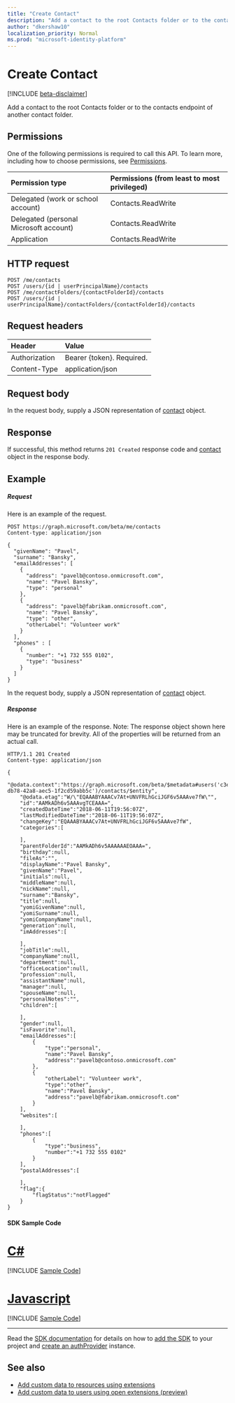 ```yaml
---
title: "Create Contact"
description: "Add a contact to the root Contacts folder or to the contacts endpoint of another contact folder."
author: "dkershaw10"
localization_priority: Normal
ms.prod: "microsoft-identity-platform"
---
```


# Create Contact

[!INCLUDE [beta-disclaimer](../../includes/beta-disclaimer.md)]

Add a contact to the root Contacts folder or to the contacts endpoint of another contact folder.
## Permissions
One of the following permissions is required to call this API. To learn more, including how to choose permissions, see [Permissions](/graph/permissions-reference).

|Permission type      | Permissions (from least to most privileged)              |
|:--------------------|:---------------------------------------------------------|
|Delegated (work or school account) | Contacts.ReadWrite    |
|Delegated (personal Microsoft account) | Contacts.ReadWrite    |
|Application | Contacts.ReadWrite |

## HTTP request
<!-- { "blockType": "ignored" } -->
```http
POST /me/contacts
POST /users/{id | userPrincipalName}/contacts
POST /me/contactFolders/{contactFolderId}/contacts
POST /users/{id | userPrincipalName}/contactFolders/{contactFolderId}/contacts
```
## Request headers
| Header       | Value |
|:---------------|:--------|
| Authorization  | Bearer {token}. Required.  |
| Content-Type  | application/json  |

## Request body
In the request body, supply a JSON representation of [contact](../resources/contact.md) object.

## Response

If successful, this method returns `201 Created` response code and [contact](../resources/contact.md) object in the response body.

## Example
##### Request
Here is an example of the request.
<!-- {
  "blockType": "request",
  "name": "create_contact_from_user"
}-->
```http
POST https://graph.microsoft.com/beta/me/contacts
Content-type: application/json

{
  "givenName": "Pavel",
  "surname": "Bansky",
  "emailAddresses": [
    {
      "address": "pavelb@contoso.onmicrosoft.com",
      "name": "Pavel Bansky",
      "type": "personal"
    },
    {
      "address": "pavelb@fabrikam.onmicrosoft.com",
      "name": "Pavel Bansky",
      "type": "other",
      "otherLabel": "Volunteer work"
    }
  ],
  "phones" : [
    {
      "number": "+1 732 555 0102",
      "type": "business"
    }
  ]
}
```
In the request body, supply a JSON representation of [contact](../resources/contact.md) object.

##### Response
Here is an example of the response. Note: The response object shown here may be truncated for brevity. All of the properties will be returned from an actual call.
<!-- {
  "blockType": "response",
  "truncated": true,
  "@odata.type": "microsoft.graph.contact"
} -->
```http
HTTP/1.1 201 Created
Content-type: application/json

{
    "@odata.context":"https://graph.microsoft.com/beta/$metadata#users('c3e1fcd2-db78-42a8-aec5-1f2cd59abb5c')/contacts/$entity",
    "@odata.etag":"W/\"EQAAABYAAACv7At+UNVFRLhGciJGF6v5AAAve7fW\"",
    "id":"AAMkADh6v5AAAvgTCEAAA=",
    "createdDateTime":"2018-06-11T19:56:07Z",
    "lastModifiedDateTime":"2018-06-11T19:56:07Z",
    "changeKey":"EQAAABYAAACv7At+UNVFRLhGciJGF6v5AAAve7fW",
    "categories":[

    ],
    "parentFolderId":"AAMkADh6v5AAAAAAEOAAA=",
    "birthday":null,
    "fileAs":"",
    "displayName":"Pavel Bansky",
    "givenName":"Pavel",
    "initials":null,
    "middleName":null,
    "nickName":null,
    "surname":"Bansky",
    "title":null,
    "yomiGivenName":null,
    "yomiSurname":null,
    "yomiCompanyName":null,
    "generation":null,
    "imAddresses":[

    ],
    "jobTitle":null,
    "companyName":null,
    "department":null,
    "officeLocation":null,
    "profession":null,
    "assistantName":null,
    "manager":null,
    "spouseName":null,
    "personalNotes":"",
    "children":[

    ],
    "gender":null,
    "isFavorite":null,
    "emailAddresses":[
        {
            "type":"personal",
            "name":"Pavel Bansky",
            "address":"pavelb@contoso.onmicrosoft.com"
        },
        {
            "otherLabel": "Volunteer work",
            "type":"other",
            "name":"Pavel Bansky",
            "address":"pavelb@fabrikam.onmicrosoft.com"
        }
    ],
    "websites":[

    ],
    "phones":[
        {
            "type":"business",
            "number":"+1 732 555 0102"
        }
    ],
    "postalAddresses":[

    ],
    "flag":{
        "flagStatus":"notFlagged"
    }
}
```
#### SDK Sample Code
# [C#](#tab/CS)
[!INCLUDE [Sample Code]( ../includes/create_contact_from_user-CS-snippets.md)]

# [Javascript](#tab/Javascript)
[!INCLUDE [Sample Code]( ../includes/create_contact_from_user-Javascript-snippets.md)]

---

Read the [SDK documentation](https://docs.microsoft.com/en-us/graph/sdks/sdks-overview) for details on how to [add the SDK](https://docs.microsoft.com/en-us/graph/sdks/sdk-installation) to your project and [create an authProvider](https://docs.microsoft.com/en-us/graph/sdks/choose-authentication-providers) instance.


## See also

- [Add custom data to resources using extensions](/graph/extensibility-overview)
- [Add custom data to users using open extensions (preview)](/graph/extensibility-open-users)
<!--
- [Add custom data to groups using schema extensions (preview)](/graph/extensibility-schema-groups)
-->

<!-- uuid: 8fcb5dbc-d5aa-4681-8e31-b001d5168d79
2015-10-25 14:57:30 UTC -->
<!--
{
  "type": "#page.annotation",
  "description": "Create Contact",
  "keywords": "",
  "section": "documentation",
  "tocPath": "",
  "suppressions": [
    "Error: /api-reference/beta/api/user-post-contacts.md:\r\n      Exception processing links.\r\n    System.ArgumentException: Link Definition was null. Link text: !INCLUDE [Sample Code]( ../includes/create_contact_from_user-CS-snippets.md)\r\n      at ApiDoctor.Validation.DocFile.get_LinkDestinations()\r\n      at ApiDoctor.Validation.DocSet.ValidateLinks(Boolean includeWarnings, String[] relativePathForFiles, IssueLogger issues, Boolean requireFilenameCaseMatch, Boolean printOrphanedFiles)",
    "Error: /api-reference/beta/api/user-post-contacts.md:\r\n      Exception processing links.\r\n    System.ArgumentException: Link Definition was null. Link text: !INCLUDE [Sample Code]( ../includes/create_contact_from_user-Javascript-snippets.md)\r\n      at ApiDoctor.Validation.DocFile.get_LinkDestinations()\r\n      at ApiDoctor.Validation.DocSet.ValidateLinks(Boolean includeWarnings, String[] relativePathForFiles, IssueLogger issues, Boolean requireFilenameCaseMatch, Boolean printOrphanedFiles)",
    "Error: /api-reference/beta/api/user-post-contacts.md:\r\n      Exception processing links.\r\n    System.ArgumentException: Link Definition was null. Link text: !INCLUDE [beta-disclaimer](../../includes/beta-disclaimer.md)\r\n      at ApiDoctor.Validation.DocFile.get_LinkDestinations()\r\n      at ApiDoctor.Validation.DocSet.ValidateLinks(Boolean includeWarnings, String[] relativePathForFiles, IssueLogger issues, Boolean requireFilenameCaseMatch, Boolean printOrphanedFiles)"
  ]
}
-->
